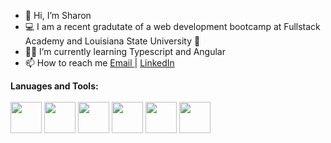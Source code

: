 - 👋 Hi, I’m Sharon
- 💻 I am a recent gradutate of a web development bootcamp at Fullstack Academy and Louisiana State University 🐯
- 👩‍💻 I’m currently learning Typescript and Angular 
- 📫 How to reach me <a href="mailto:sharon.mcmanis@gmail.com">Email </a> | [LinkedIn](https://www.linkedin.com/in/sharon-mcmanis/)


**Lanuages and Tools:**
<br>
<br>
<img src="https://upload.wikimedia.org/wikipedia/commons/thumb/6/61/HTML5_logo_and_wordmark.svg/120px-HTML5_logo_and_wordmark.svg.png" width="50" height="50">
<img src="https://upload.wikimedia.org/wikipedia/commons/thumb/d/d5/CSS3_logo_and_wordmark.svg/120px-CSS3_logo_and_wordmark.svg.png" width="50" height="50">
<img src="https://upload.wikimedia.org/wikipedia/commons/thumb/9/99/Unofficial_JavaScript_logo_2.svg/480px-Unofficial_JavaScript_logo_2.svg.png" width="50" height="50">
<img src="https://encrypted-tbn0.gstatic.com/images?q=tbn:ANd9GcR4ErlUaNm2zSUY_ixn84Eo9qW9Q40NB2Y9m2H-mK4amship0dh9yt9V4MrEzmcdezIjC0&usqp=CAU" width="50" height="50">
<img src="https://cdn.iconscout.com/icon/free/png-256/postgresql-226047.png" width="50" height="50">
<img src="https://nodejs.org/static/images/logos/nodejs-new-pantone-black.svg" width="50" height="50">





<!---
smcmanis82/smcmanis82 is a ✨ special ✨ repository because its `README.md` (this file) appears on your GitHub profile.
You can click the Preview link to take a look at your changes.
--->
